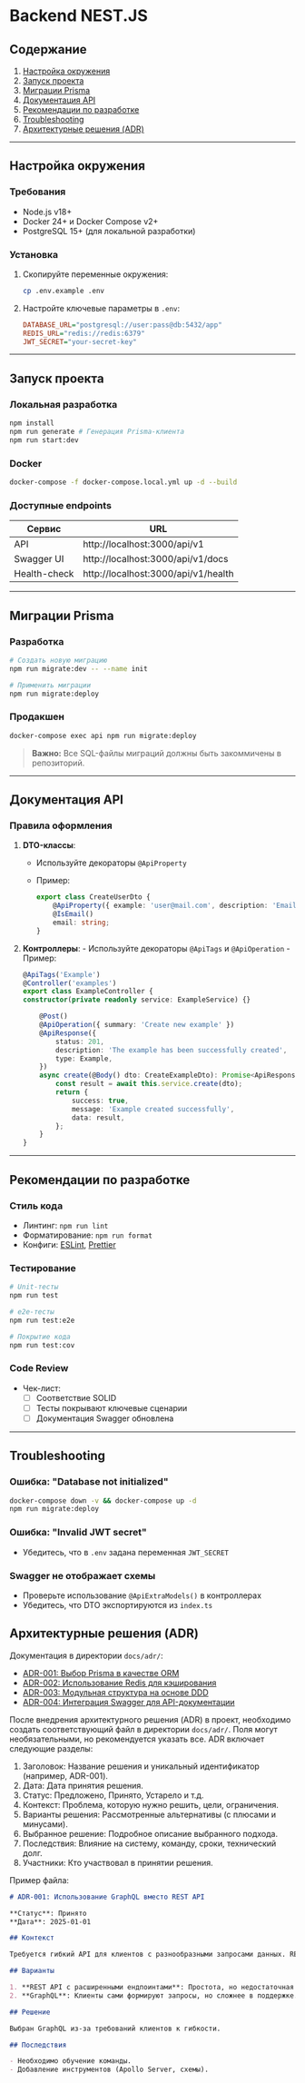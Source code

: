 # Backend NEST.JS

## Содержание

1. [Настройка окружения](#настройка-окружения)
2. [Запуск проекта](#запуск-проекта)
3. [Миграции Prisma](#миграции-prisma)
4. [Документация API](#документация-api)
5. [Рекомендации по разработке](#рекомендации-по-разработке)
6. [Troubleshooting](#troubleshooting)
7. [Архитектурные решения (ADR)](#архитектурные-решения-adr)

---

## Настройка окружения

### Требования

- Node.js v18+
- Docker 24+ и Docker Compose v2+
- PostgreSQL 15+ (для локальной разработки)

### Установка

1. Скопируйте переменные окружения:

    ```bash
    cp .env.example .env
    ```

2. Настройте ключевые параметры в `.env`:

    ```ini
    DATABASE_URL="postgresql://user:pass@db:5432/app"
    REDIS_URL="redis://redis:6379"
    JWT_SECRET="your-secret-key"
    ```

---

## Запуск проекта

### Локальная разработка

```bash
npm install
npm run generate # Генерация Prisma-клиента
npm run start:dev
```

### Docker

```bash
docker-compose -f docker-compose.local.yml up -d --build
```

### Доступные endpoints

| Сервис       | URL                                 |
| ------------ | ----------------------------------- |
| API          | http://localhost:3000/api/v1        |
| Swagger UI   | http://localhost:3000/api/v1/docs   |
| Health-check | http://localhost:3000/api/v1/health |

---

## Миграции Prisma

### Разработка

```bash
# Создать новую миграцию
npm run migrate:dev -- --name init

# Применить миграции
npm run migrate:deploy
```

### Продакшен

```bash
docker-compose exec api npm run migrate:deploy
```

> **Важно:** Все SQL-файлы миграций должны быть закоммичены в репозиторий.

---

## Документация API

### Правила оформления

1. **DTO-классы**:

    - Используйте декораторы `@ApiProperty`
    - Пример:

        ```typescript
        export class CreateUserDto {
            @ApiProperty({ example: 'user@mail.com', description: 'Email' })
            @IsEmail()
            email: string;
        }
        ```

2. **Контроллеры**: - Используйте декораторы `@ApiTags` и `@ApiOperation` - Пример:

    ````typescript
    @ApiTags('Example')
    @Controller('examples')
    export class ExampleController {
    constructor(private readonly service: ExampleService) {}

        @Post()
        @ApiOperation({ summary: 'Create new example' })
        @ApiResponse({
            status: 201,
            description: 'The example has been successfully created',
            type: Example,
        })
        async create(@Body() dto: CreateExampleDto): Promise<ApiResponseDto<Example>> {
            const result = await this.service.create(dto);
            return {
                success: true,
                message: 'Example created successfully',
                data: result,
            };
        }
    }
    ````

---

## Рекомендации по разработке

### Стиль кода

- Линтинг: `npm run lint`
- Форматирование: `npm run format`
- Конфиги: [ESLint](eslint.config.mjs), [Prettier](.prettierrc)

### Тестирование

```bash
# Unit-тесты
npm run test

# e2e-тесты
npm run test:e2e

# Покрытие кода
npm run test:cov
```

### Code Review

- Чек-лист:
    - [ ] Соответствие SOLID
    - [ ] Тесты покрывают ключевые сценарии
    - [ ] Документация Swagger обновлена

---

## Troubleshooting

### Ошибка: "Database not initialized"

```bash
docker-compose down -v && docker-compose up -d
npm run migrate:deploy
```

### Ошибка: "Invalid JWT secret"

- Убедитесь, что в `.env` задана переменная `JWT_SECRET`

### Swagger не отображает схемы

- Проверьте использование `@ApiExtraModels()` в контроллерах
- Убедитесь, что DTO экспортируются из `index.ts`

## Архитектурные решения (ADR)

Документация в директории `docs/adr/`:

- [ADR-001: Выбор Prisma в качестве ORM](docs/adr/001-prisma-as-orm.md)
- [ADR-002: Использование Redis для кэширования](docs/adr/002-using-redis-for-caching.md)
- [ADR-003: Модульная структура на основе DDD](docs/adr/003-ddd-modular-architecture.md)
- [ADR-004: Интеграция Swagger для API-документации](docs/adr/004-swagger-integration.md)

После внедрения архитектурного решения (ADR) в проект, необходимо создать соответствующий файл в директории `docs/adr/`. Поля могут необязательными, но рекомендуется указать все.
ADR включает следующие разделы:

1. Заголовок: Название решения и уникальный идентификатор (например, ADR-001).
2. Дата: Дата принятия решения.
3. Статус: Предложено, Принято, Устарело и т.д.
4. Контекст: Проблема, которую нужно решить, цели, ограничения.
5. Варианты решения: Рассмотренные альтернативы (с плюсами и минусами).
6. Выбранное решение: Подробное описание выбранного подхода.
7. Последствия: Влияние на систему, команду, сроки, технический долг.
8. Участники: Кто участвовал в принятии решения.

Пример файла:

```markdown
# ADR-001: Использование GraphQL вместо REST API

**Статус**: Принято  
**Дата**: 2025-01-01

## Контекст

Требуется гибкий API для клиентов с разнообразными запросами данных. REST API приводит к over-fetching и under-fetching.

## Варианты

1. **REST API с расширенными ендпоинтами**: Простота, но недостаточная гибкость.
2. **GraphQL**: Клиенты сами формируют запросы, но сложнее в поддержке.

## Решение

Выбран GraphQL из-за требований клиентов к гибкости.

## Последствия

- Необходимо обучение команды.
- Добавление инструментов (Apollo Server, схемы).
```
